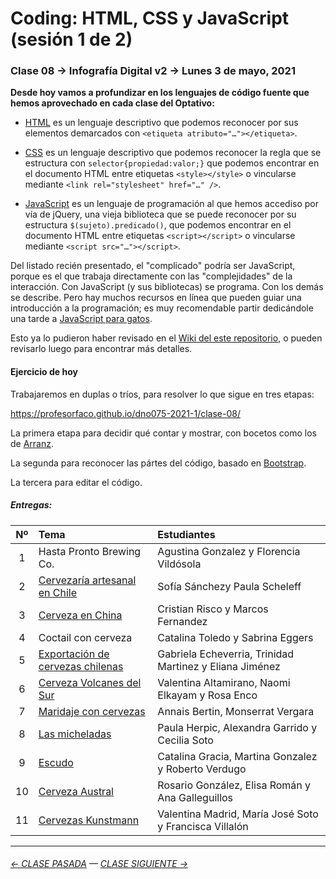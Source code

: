 # Coding: HTML, CSS y JavaScript (sesión 1 de 2)

### Clase 08 → Infografía Digital v2 → Lunes 3 de mayo, 2021 

**Desde hoy vamos a profundizar en los lenguajes de código fuente que hemos aprovechado en cada clase del Optativo:**

- [HTML](https://github.com/profesorfaco/dno075-2021/wiki/HTML) es un lenguaje descriptivo que podemos reconocer por sus elementos demarcados con `<etiqueta atributo="…"></etiqueta>`.

- [CSS](https://github.com/profesorfaco/dno075-2021/wiki/CSS) es un lenguaje descriptivo que podemos reconocer la regla que se estructura con `selector{propiedad:valor;}` que podemos encontrar en el documento HTML entre etiquetas `<style></style>` o vincularse mediante `<link rel="stylesheet" href="…" />`.

- [JavaScript](https://github.com/profesorfaco/dno075-2021/wiki/JavaScript) es un lenguaje de programación al que hemos accediso por vía de jQuery, una vieja biblioteca que se puede reconocer por su estructura `$(sujeto).predicado()`, que podemos encontrar en el documento HTML entre etiquetas `<script></script>` o vincularse mediante `<script src="…"></script>`.

Del listado recién presentado, el "complicado" podría ser JavaScript, porque es el que trabaja directamente con las "complejidades" de la interacción. Con JavaScript (y sus bibliotecas) se programa. Con los demás se describe. Pero hay muchos recursos en línea que pueden guiar una introducción a la programación; es muy recomendable partir dedicándole una tarde a [JavaScript para gatos](https://jsparagatos.com/).

Esto ya lo pudieron haber revisado en el [Wiki del este repositorio](https://github.com/profesorfaco/dno075-2021-1/wiki), o pueden revisarlo luego para encontrar más detalles. 

#### Ejercicio de hoy

Trabajaremos en duplas o tríos, para resolver lo que sigue en tres etapas:

https://profesorfaco.github.io/dno075-2021-1/clase-08/

La primera etapa para decidir qué contar y mostrar, con bocetos como los de [Arranz](https://twitter.com/adolfux).

La segunda para reconocer las pártes del código, basado en [Bootstrap](https://getbootstrap.com/).

La tercera para editar el código.

##### Entregas:

| Nº    | Tema               | Estudiantes    |  
|:-----:|:--------------------|:---------------|
|  1    | Hasta Pronto Brewing Co. | Agustina Gonzalez y Florencia Vildósola |
|  2    | [Cervezaría artesanal en Chile](https://paulascheleff.github.io/infodigital-8/) | Sofía Sánchezy Paula Scheleff |
|  3    | [Cerveza en China](https://cristianrisco.github.io/clase8/) | Cristian Risco y Marcos Fernandez |
|  4    | Coctail con cerveza | Catalina Toledo y Sabrina Eggers |
|  5    | [Exportación de cervezas chilenas](https://trinidadmartinez.github.io/ejercicio8/) | Gabriela Echeverria, Trinidad Martinez y Eliana Jiménez  |
|  6    | [Cerveza Volcanes del Sur](https://vale-altamirano.github.io/infodigital-ejercicio8/) | Valentina Altamirano, Naomi Elkayam y Rosa Enco |
|  7    | [Maridaje con cervezas](https://annais-bj.github.io/ejercicio8-final/) | Annais Bertin, Monserrat Vergara |
|  8    | [Las micheladas](https://cecysoto.github.io/clase-8--Infograf-a-Digital-v2--G8/) | Paula Herpic, Alexandra Garrido y Cecilia Soto |
|  9    | [Escudo](https://catalinagracia.github.io/infodigital-8/)  | Catalina Gracia, Martina Gonzalez y Roberto Verdugo |
|  10   | [Cerveza Austral](https://rosariogonzalez.github.io/Lunes3Mayo/) | Rosario González, Elisa Román y Ana Galleguillos |
|  11   | [Cervezas Kunstmann](https://cotesoto.github.io/Infografia-Digital-08/) | Valentina Madrid, María José Soto y Francisca Villalón |

- - - - - - - -

###### [← CLASE PASADA](https://github.com/profesorfaco/dno075-2021/tree/main/clase-07) — [CLASE SIGUIENTE →](https://github.com/profesorfaco/dno075-2021/tree/main/clase-10) 
